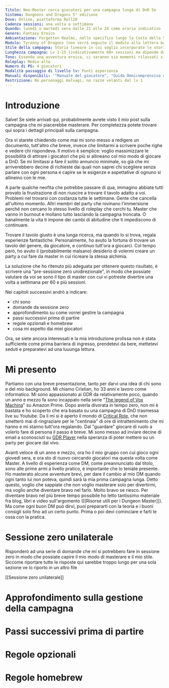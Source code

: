 ```yaml
---
Titolo: Neo-Master cerca giocatori per una campagna lunga di DnD 5e
Sistema: Dungeons and Dragons 5° edizione
Dove: Online, piattaforma Roll20
Cadenza sessioni: una volta a settimana
Quando: lunedì o martedì sera dalle 21 alle 24 come orario indicativo
Genere: Fantasy Eroico
Ambientazione: Forgotten Realms, nello specifico lungo la Costa della Spada
Modulo: Tyranny of Dragons (non verrà seguito il modulo alla lettera ma verrà usato come ispirazione principale)
Stile della campagna: Storia lineare in cui voglio incorporate le storie dei vostri PG che avranno il loro spazio nei momenti più open world della campagna
Lunghezza campagna: Lv 1-15 (indicativamente 60+ sessioni ma dipende dal ritmo dei giocatori)
Tono: Essendo una avventura eroica, ci saranno sia momenti rilassati sia momenti che richiederanno più serietà. Non sarà sicuramente tetra come può essere in Curse of Strahd. Immaginatevi una cosa alla Signore degli anelli o Legend of Vox Machina (a seconda del carattere dei PG)
Roleplay: Medio-alto
Numero di PG: 4 giocatori
Modalità passaggio di livello lv: Punti esperienza
Manuali disponibili: '"Manuale del giocatore", "Guida Omnicomprensiva di Xanathar", "Calderone Omnicomprensivo di Tasha", le razze presenti in "Mostri del Multiverso"'
Restrizione: No personaggi malvagi, no razze volanti dal lv 1
---
```


# Introduzione

Salve!
Se siete arrivati qui, probabilmente avrete visto il mio post sulla campagna che mi piacerebbe masterare. Per completezza potete trovare qui sopra i dettagli principali sulla campagna.

Ora vi starete chiedendo come mai mi sono messo a redigere un documento, tutt'altro che breve, invece che limitarmi a scrivere poche righe e vedere chi rispondeva.
Il motivo è semplice: voglio massimizzare le possibilità di attirare i giocatori che più si allineano col mio modo di giocare a DnD. 
Se mi limitassi a fare il solito annuncio minimale, so già che mi arriverebbero decine di richieste dai quali non saprei chi scegliere senza parlare con ogni persona e capire se le esigenze e aspettative di ognuno si allineino con le mie.

A parte qualche neofita che potrebbe passare di qua, immagino abbiate tutti provato la frustrazione di non riuscire a trovare il tavolo adatto a voi. 
Problemi nel trovarsi con costanza tutte le settimane. Gente che cancella all'ultimo momento. Altri membri del party che rovinano l'immersione perché non cercano lo stesso livello di roleplay che cerchi tu. Master che vanno in burnout e mollano tutto lasciando la campagna troncata. O banalmente la vita ti impone dei cambi di abitudine che ti impediscono di continuare.

Trovare il tavolo giusto è una lunga ricerca, ma quando lo si trova, regala esperienze fantastiche. Personalmente, ho avuto la fortuna di trovare un tavolo del genere, da giocatore, e continuo tutt'ora a giocarci. 
Col tempo però, ho avuto il (probabilmente malsano) desiderio di volermi creare un party a cui fare da master in cui ricreare la stessa alchimia. 

La soluzione che ho ritenuto più adeguata per ottenere questo risultato, è scrivere una "pre-sessione zero unidirezionale", in modo che possiate valutare da voi se sono il tipo di master con cui vi potreste divertire una volta a settimana per 60 e più sessioni. 

Nei capitoli successivi andrò a indicare:
- chi sono
- domande da sessione zero
- approfondimento su come vorrei gestire la campagna
- passi successivi prima di partire
- regole opzionali e homebrew
- cosa mi aspetto dai miei giocatori

Ora, se siete ancora interessati e la mia introduzione prolissa non è stata sufficiente come prima barriera di ingresso, prendetevi da bere, mettetevi seduti e preparatevi ad una luuunga lettura. 

# Mi presento

Partiamo con una breve presentazione, tanto per darvi una idea di chi sono e del mio background.
Mi chiamo Cristian, ho 33 anni e lavoro come informatico. Mi sono appassionato ai GDR da relativamente poco, quando un anno e mezzo fa sono incappato nella serie "[The legend of Vox Machina](https://www.primevideo.com/detail/The-Legend-of-Vox-Machina/0O1MH4HMS00EO6XP75LWG5TB89)" su Amazon Prime. 
Dopo averla divorata in tempo zero, non mi è bastata e ho scoperto che era basata su una campagna di DnD trasmessa live su Youtube. 
Da li mi si è aperto il mondo di [Critical Role](https://www.youtube.com/@criticalrole), che non smetterò mai di ringraziare per le "centinaia" di ore di intrattenimento che mi hanno e mi stanno tutt'ora regalando.
Dal "guardare" giocare di ruolo a volerlo fare di persona il passo è breve.
Mi sono messo ad inviare decine di email a sconosciuti su [GDR Player](https://www.gdrplayers.it/) nella speranza di poter mettere su un party per giocare dal vivo.

Avanti veloce di un anno e mezzo, ora ho il mio gruppo con cui gioco ogni giovedì sera, e ora sto di nuovo cercando giocatori ma questa volta come Master.
A livello di esperienza come DM, come preannunciato dal titolo, sono alle prime armi a livello pratico, è importante che lo teniate presente. Ho masterato alcune avventure brevi, per dare il cambio al mio DM quando ogni tanto lui non poteva, quindi sarà la mia prima campagna lunga.
Detto questo, voglio che sappiate che non voglio masterare solo per divertirmi, ma voglio anche diventare bravo nel farlo. Molto bravo se riesco.
Per diventare bravo nel più breve tempo possibile ho letto tantissimo materiale fra blog, libri e video sull'argomento ([[Risorse utili per i Dungeon Master]]). 
Ma come ogni buon DM può dirvi, puoi prepararti con la teoria e i buoni consigli solo fino ad un certo punto. Prima o poi devi cominciare e farti le ossa con la pratica.

# Sessione zero unilaterale

Risponderò ad una serie di domande che mi si potrebbero fare in sessione zero in modo che possiate capire il mio modo di masterare e il mio stile.
Siccome riportare tutte le risposte qui sarebbe troppo lungo per una sola sezione ve lo riporto in un altro file

[[Sessione zero unilaterale]]

# Approfondimento sulla gestione della campagna




# Passi successivi prima di partire




# Regole opzionali




# Regole homebrew


